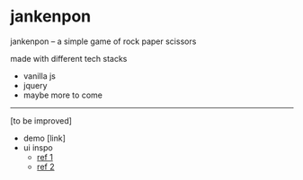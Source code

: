 # jankenpon
jankenpon – a simple game of rock paper scissors

made with different tech stacks
* vanilla js
* jquery
* maybe more to come

---

[to be improved]

* demo [link]
* ui inspo
  * [ref 1](https://miro.medium.com/v2/resize:fit:800/1*8du96SQUQ0NlWmWvVu20Zw.png)
  * [ref 2](https://www.pinterest.com/pin/308426274494401808/)
